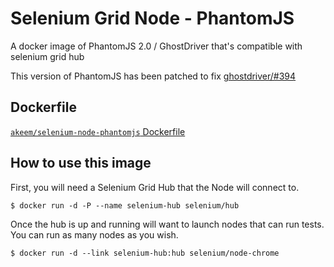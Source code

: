 # Selenium Grid Node - PhantomJS

A docker image of PhantomJS 2.0 / GhostDriver that's compatible with selenium grid hub 

This version of PhantomJS has been patched to fix [ghostdriver/#394](https://github.com/detro/ghostdriver/issues/394)

## Dockerfile

[`akeem/selenium-node-phantomjs` Dockerfile](https://github.com/AkeemMcLennon/docker-selenium-node-phantomjs/Dockerfile)

## How to use this image

First, you will need a Selenium Grid Hub that the Node will connect to.

```
$ docker run -d -P --name selenium-hub selenium/hub
```

Once the hub is up and running will want to launch nodes that can run tests. You can run as many nodes as you wish.

```
$ docker run -d --link selenium-hub:hub selenium/node-chrome
